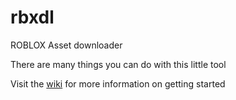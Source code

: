 # rbxdl
ROBLOX Asset downloader

There are many things you can do with this little tool

Visit the [wiki](https://github.com/Modnark/rbxdl/wiki) for more information on getting started
